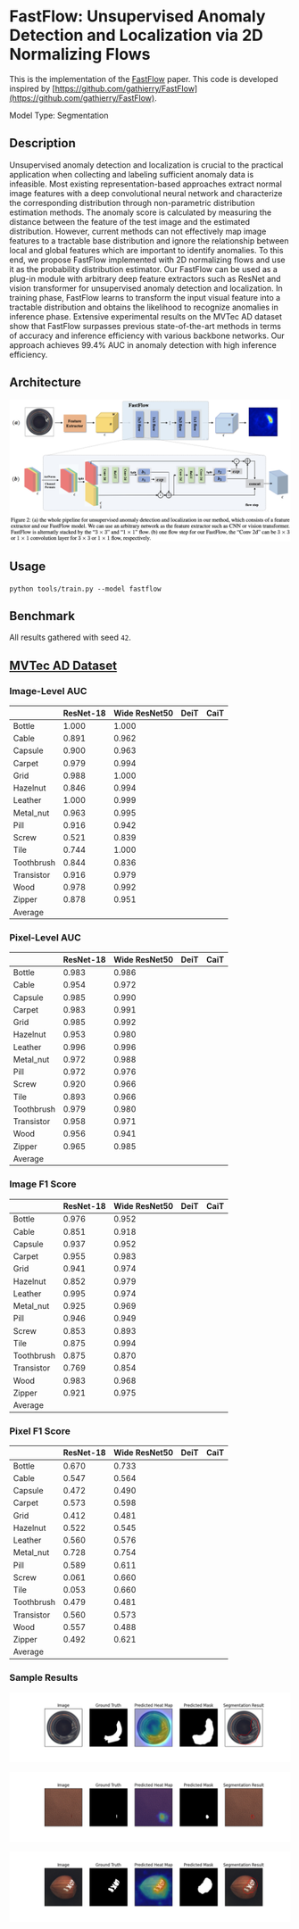 # FastFlow: Unsupervised Anomaly Detection and Localization via 2D Normalizing Flows

This is the implementation of the [FastFlow](https://arxiv.org/abs/2111.07677) paper. This code is developed inspired by [https://github.com/gathierry/FastFlow](https://github.com/gathierry/FastFlow).

Model Type: Segmentation

## Description

Unsupervised anomaly detection and localization is crucial to the practical application when collecting and labeling sufficient anomaly data is infeasible. Most existing representation-based approaches extract normal image features with a deep convolutional neural network and characterize the corresponding distribution through non-parametric distribution estimation methods. The anomaly score is calculated by measuring the distance between the feature of the test image and the estimated distribution. However, current methods can not effectively map image features to a tractable base distribution and ignore the relationship between local and global features which are important to identify anomalies. To this end, we propose FastFlow implemented with 2D normalizing flows and use it as the probability distribution estimator. Our FastFlow can be used as a plug-in module with arbitrary deep feature extractors such as ResNet and vision transformer for unsupervised anomaly detection and localization. In training phase, FastFlow learns to transform the input visual feature into a tractable distribution and obtains the likelihood to recognize anomalies in inference phase. Extensive experimental results on the MVTec AD dataset show that FastFlow surpasses previous state-of-the-art methods in terms of accuracy and inference efficiency with various backbone networks. Our approach achieves 99.4% AUC in anomaly detection with high inference efficiency.

## Architecture

![FastFlow Architecture](../../../docs/source/images/fastflow/architecture.jpg "FastFlow Architecture")

## Usage

`python tools/train.py --model fastflow`

## Benchmark

All results gathered with seed `42`.

## [MVTec AD Dataset](https://www.mvtec.com/company/research/datasets/mvtec-ad)

### Image-Level AUC

|            | ResNet-18 | Wide ResNet50 | DeiT | CaiT |
| ---------- | --------- | ------------- | ---- | ---- |
| Bottle     | 1.000     | 1.000         |      |      |
| Cable      | 0.891     | 0.962         |      |      |
| Capsule    | 0.900     | 0.963         |      |      |
| Carpet     | 0.979     | 0.994         |      |      |
| Grid       | 0.988     | 1.000         |      |      |
| Hazelnut   | 0.846     | 0.994         |      |      |
| Leather    | 1.000     | 0.999         |      |      |
| Metal_nut  | 0.963     | 0.995         |      |      |
| Pill       | 0.916     | 0.942         |      |      |
| Screw      | 0.521     | 0.839         |      |      |
| Tile       | 0.744     | 1.000         |      |      |
| Toothbrush | 0.844     | 0.836         |      |      |
| Transistor | 0.916     | 0.979         |      |      |
| Wood       | 0.978     | 0.992         |      |      |
| Zipper     | 0.878     | 0.951         |      |      |
| Average    |           |               |      |      |


### Pixel-Level AUC

|            | ResNet-18 | Wide ResNet50 | DeiT | CaiT |
| ---------- | --------- | ------------- | ---- | ---- |
| Bottle     | 0.983     | 0.986         |      |      |
| Cable      | 0.954     | 0.972         |      |      |
| Capsule    | 0.985     | 0.990         |      |      |
| Carpet     | 0.983     | 0.991         |      |      |
| Grid       | 0.985     | 0.992         |      |      |
| Hazelnut   | 0.953     | 0.980         |      |      |
| Leather    | 0.996     | 0.996         |      |      |
| Metal_nut  | 0.972     | 0.988         |      |      |
| Pill       | 0.972     | 0.976         |      |      |
| Screw      | 0.920     | 0.966         |      |      |
| Tile       | 0.893     | 0.966         |      |      |
| Toothbrush | 0.979     | 0.980         |      |      |
| Transistor | 0.958     | 0.971         |      |      |
| Wood       | 0.956     | 0.941         |      |      |
| Zipper     | 0.965     | 0.985         |      |      |
| Average    |           |               |      |      |



### Image F1 Score
|            | ResNet-18 | Wide ResNet50 | DeiT | CaiT |
| ---------- | --------- | ------------- | ---- | ---- |
| Bottle     | 0.976     | 0.952         |      |      |
| Cable      | 0.851     | 0.918         |      |      |
| Capsule    | 0.937     | 0.952         |      |      |
| Carpet     | 0.955     | 0.983         |      |      |
| Grid       | 0.941     | 0.974         |      |      |
| Hazelnut   | 0.852     | 0.979         |      |      |
| Leather    | 0.995     | 0.974         |      |      |
| Metal_nut  | 0.925     | 0.969         |      |      |
| Pill       | 0.946     | 0.949         |      |      |
| Screw      | 0.853     | 0.893         |      |      |
| Tile       | 0.875     | 0.994         |      |      |
| Toothbrush | 0.875     | 0.870         |      |      |
| Transistor | 0.769     | 0.854         |      |      |
| Wood       | 0.983     | 0.968         |      |      |
| Zipper     | 0.921     | 0.975         |      |      |
| Average    |           |               |      |      |

### Pixel F1 Score
|            | ResNet-18 | Wide ResNet50 | DeiT | CaiT |
| ---------- | --------- | ------------- | ---- | ---- |
| Bottle     | 0.670     | 0.733         |      |      |
| Cable      | 0.547     | 0.564         |      |      |
| Capsule    | 0.472     | 0.490         |      |      |
| Carpet     | 0.573     | 0.598         |      |      |
| Grid       | 0.412     | 0.481         |      |      |
| Hazelnut   | 0.522     | 0.545         |      |      |
| Leather    | 0.560     | 0.576         |      |      |
| Metal_nut  | 0.728     | 0.754         |      |      |
| Pill       | 0.589     | 0.611         |      |      |
| Screw      | 0.061     | 0.660         |      |      |
| Tile       | 0.053     | 0.660         |      |      |
| Toothbrush | 0.479     | 0.481         |      |      |
| Transistor | 0.560     | 0.573         |      |      |
| Wood       | 0.557     | 0.488         |      |      |
| Zipper     | 0.492     | 0.621         |      |      |
| Average    |           |               |      |      |


### Sample Results

![Sample Result 1](../../../docs/source/images/cflow/results/0.png "Sample Result 1")

![Sample Result 2](../../../docs/source/images/cflow/results/1.png "Sample Result 2")

![Sample Result 3](../../../docs/source/images/cflow/results/2.png "Sample Result 3")
